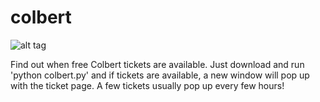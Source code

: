 colbert
=======

![alt tag](http://i25.photobucket.com/albums/c76/XoXSundayBest/GIFS/colbert.gif)

Find out when free Colbert tickets are available. Just download and run 'python colbert.py' and if tickets are available, a new window will pop up with the ticket page. A few tickets usually pop up every few hours!
